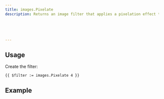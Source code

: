 ```yaml
---
title: images.Pixelate
description: Returns an image filter that applies a pixelation effect to an image.





---
```


## Usage

Create the filter:

```go-html-template
{{ $filter := images.Pixelate 4 }}
```



## Example


